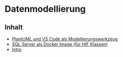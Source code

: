 # Datenmodellierung

## Inhalt

- [PlantUML und VS Code als Modellierungswerkzeug](plantuml.md)
- [SQL Server als Docker Image (für HIF Klassen)](https://github.com/schletz/Dbi2Sem/blob/master/01_SQLServer/README.md)
- [Intro](10_Intro.md)


